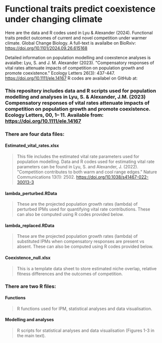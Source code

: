 # Functional traits predict coexistence under changing climate
Here are the data and R codes used in Lyu & Alexander (2024). Functional traits predict outcomes of current and novel competition under warmer climate. Global Change Biology. A full-text is availalbe on BioRxiv: https://doi.org/10.1101/2024.09.26.615168

Detailed information on population modelling and coexstence analyses is avaialbe:  Lyu, S. and J. M. Alexander (2023). "Compensatory responses of vital rates attenuate impacts of competition on population growth and promote coexistence." Ecology Letters 26(3): 437-447. https://doi.org/10.1111/ele.14167 R codes are availabel on GitHub at: 

### This repository includes data and R scripts used for population modelling and analyses in Lyu, S. & Alexander, J.M. (2023) Compensatory responses of vital rates attenuate impacts of competition on population growth and promote coexistence. Ecology Letters, 00, 1– 11. Available from: https://doi.org/10.1111/ele.14167

### There are four data files: 
#### Estimated_vital_rates.xlsx  
> This file includes the estimated vital rate parameters used for population modelling. Data and R codes used for estimating vital rate parameters can be found in Lyu, S. and Alexander, J. (2022). "Competition contributes to both warm and cool range edges." Nature Communications 13(1): 2502. https://doi.org/10.1038/s41467-022-30013-3

#### lambda_perturbed.RData  
> These are the projected population growth rates (lambda) of perturbed IPMs used for quantifying vital rate contributions. These can also be computed using R codes provided below. 

#### lambda_replaced.RData
> These are the projected population growth rates (lambda) of substituted IPMs when compensatory responses are present vs absent. These can also be computed using R codes  provided below. 

#### Coexistence_null.xlsx
> This is a template data sheet to store estimated niche overlap, relative fitness differences and the outcomes of competition.

### There are two R files:
#### Functions  
> R functions used for IPM, statistical analyses and data visualisation.

#### Modelling and analyses
> R scripts for statistical analyses and data visualisation (Figures 1-3 in the main text).
